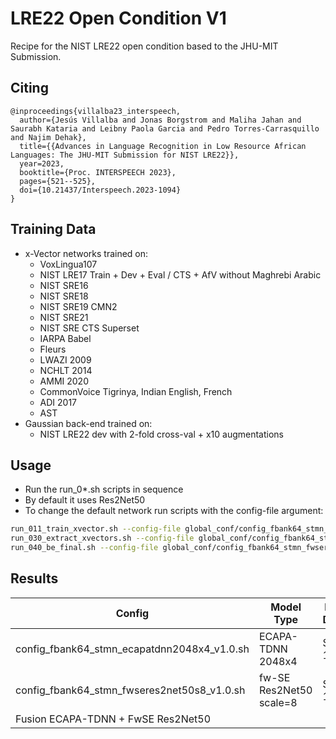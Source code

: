 # LRE22 Open Condition V1

Recipe for the NIST LRE22 open condition based to the JHU-MIT Submission.

## Citing
```
@inproceedings{villalba23_interspeech,
  author={Jesús Villalba and Jonas Borgstrom and Maliha Jahan and Saurabh Kataria and Leibny Paola Garcia and Pedro Torres-Carrasquillo and Najim Dehak},
  title={{Advances in Language Recognition in Low Resource African Languages: The JHU-MIT Submission for NIST LRE22}},
  year=2023,
  booktitle={Proc. INTERSPEECH 2023},
  pages={521--525},
  doi={10.21437/Interspeech.2023-1094}
}
```

## Training Data

  - x-Vector networks trained on:
    - VoxLingua107
    - NIST LRE17 Train + Dev + Eval / CTS + AfV  without Maghrebi Arabic
    - NIST SRE16
    - NIST SRE18
    - NIST SRE19 CMN2
    - NIST SRE21
    - NIST SRE CTS Superset
    - IARPA Babel
    - Fleurs
    - LWAZI 2009
    - NCHLT 2014
    - AMMI 2020
    - CommonVoice Tigrinya, Indian English, French
    - ADI 2017
    - AST
  - Gaussian back-end trained on:
    - NIST LRE22 dev with 2-fold cross-val + x10 augmentations

## Usage

   - Run the run_0*.sh scripts in sequence
   - By default it uses Res2Net50
   - To change the default network run scripts with the config-file argument:
```bash
run_011_train_xvector.sh --config-file global_conf/config_fbank64_stmn_fwseres2net50s8_v1.0.sh
run_030_extract_xvectors.sh --config-file global_conf/config_fbank64_stmn_fwseres2net50s8_v1.0.sh --use-gpu true
run_040_be_final.sh --config-file global_conf/config_fbank64_stmn_fwseres2net50s8_v1.0.sh
```

## Results

| Config | Model Type | Model Details | Back-end | Dev MinCp | Dev ActCp | Eval MinCp | Eval ActCp |
| ------ | ---------- | ------------- | -------- | :-------: | :-------: | :--------: | :--------: |
| config_fbank64_stmn_ecapatdnn2048x4_v1.0.sh | ECAPA-TDNN 2048x4 | Stage-1 | GBE | 0.100 | 0.101 | 0.105 | 0.106 |
| config_fbank64_stmn_fwseres2net50s8_v1.0.sh  | fw-SE Res2Net50 scale=8 | Stage-1 | GBE | 0.092 | 0.093 | 0.103 | 0.104 |
| Fusion ECAPA-TDNN + FwSE Res2Net50 |  | | FoCal | 0.082 | 0.083 | 0.089 | 0.090 | 
